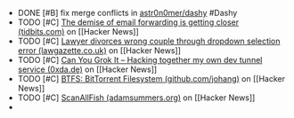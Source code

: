 - DONE [#B] fix merge conflicts in [astr0n0mer/dashy](https://github.com/astr0n0mer/dashy) #Dashy
- TODO [#C] [The demise of email forwarding is getting closer (tidbits.com)](https://news.ycombinator.com/item?id=40045069) on [[Hacker News]]
- TODO [#C] [Lawyer divorces wrong couple through dropdown selection error (lawgazette.co.uk)](https://news.ycombinator.com/item?id=40043949) on [[Hacker News]]
- TODO [#C] [Can You Grok It – Hacking together my own dev tunnel service (0xda.de)](https://news.ycombinator.com/item?id=40028494) on [[Hacker News]]
- TODO [#C] [BTFS: BitTorrent Filesystem (github.com/johang)](https://news.ycombinator.com/item?id=40047041) on [[Hacker News]]
- TODO [#C] [ScanAllFish (adamsummers.org)](https://news.ycombinator.com/item?id=40021458) on [[Hacker News]]
-